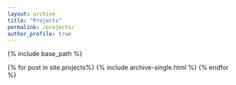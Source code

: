 ```yaml
---
layout: archive
title: "Projects"
permalink: /projects/
author_profile: true
---
```


{% include base_path %}

{% for post in site.projects%}
  {% include archive-single.html %}
{% endfor %}